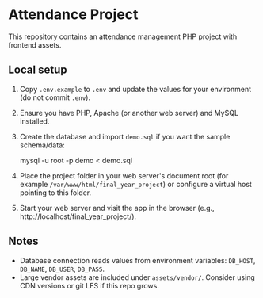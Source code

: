 # Attendance Project

This repository contains an attendance management PHP project with frontend assets.

## Local setup

1. Copy `.env.example` to `.env` and update the values for your environment (do not commit `.env`).

2. Ensure you have PHP, Apache (or another web server) and MySQL installed.

3. Create the database and import `demo.sql` if you want the sample schema/data:

   mysql -u root -p demo < demo.sql

4. Place the project folder in your web server's document root (for example `/var/www/html/final_year_project`) or configure a virtual host pointing to this folder.

5. Start your web server and visit the app in the browser (e.g., http://localhost/final_year_project/).

## Notes
- Database connection reads values from environment variables: `DB_HOST`, `DB_NAME`, `DB_USER`, `DB_PASS`.
- Large vendor assets are included under `assets/vendor/`. Consider using CDN versions or git LFS if this repo grows.

